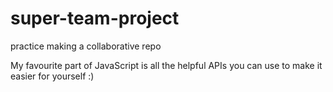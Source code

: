 # super-team-project
practice making a collaborative repo

My favourite part of JavaScript is all the helpful APIs you can use to make it easier for yourself :)
